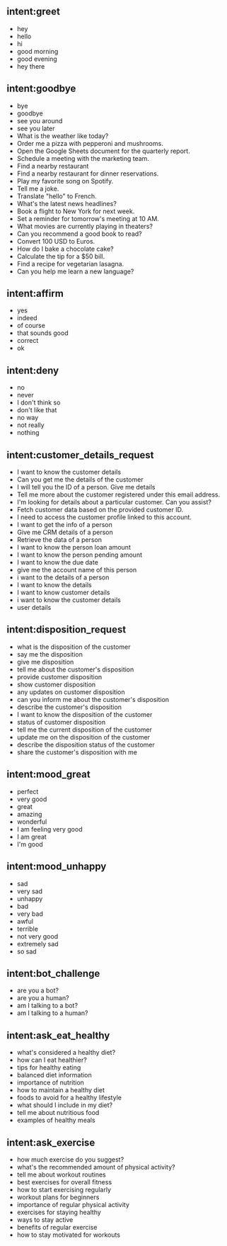 ## intent:greet
- hey
- hello
- hi
- good morning
- good evening
- hey there

## intent:goodbye
- bye
- goodbye
- see you around
- see you later
- What is the weather like today?
- Order me a pizza with pepperoni and mushrooms.
- Open the Google Sheets document for the quarterly report.
- Schedule a meeting with the marketing team.
- Find a nearby restaurant
- Find a nearby restaurant for dinner reservations.
- Play my favorite song on Spotify.
- Tell me a joke.
- Translate "hello" to French.
- What's the latest news headlines?
- Book a flight to New York for next week.
- Set a reminder for tomorrow's meeting at 10 AM.
- What movies are currently playing in theaters?
- Can you recommend a good book to read?
- Convert 100 USD to Euros.
- How do I bake a chocolate cake?
- Calculate the tip for a $50 bill.
- Find a recipe for vegetarian lasagna.
- Can you help me learn a new language?

## intent:affirm
- yes
- indeed
- of course
- that sounds good
- correct
- ok

## intent:deny
- no
- never
- I don't think so
- don't like that
- no way
- not really
- nothing

## intent:customer_details_request
- I want to know the customer details
- Can you get me the details of the customer
- I will tell you the ID of a person. Give me details
- Tell me more about the customer registered under this email address.
- I'm looking for details about a particular customer. Can you assist?
- Fetch customer data based on the provided customer ID.
- I need to access the customer profile linked to this account.
- I want to get the info of a person
- Give me CRM details of a person
- Retrieve the data of a person
- I want to know the person loan amount
- I want to know the person pending amount
- I want to know the due date
- give me the account name of this person
- i want to the details of a person
- I want to know the details
- I want to know customer details
- i want to know the customer details
- user details

<!-- ## intent:customer_details_request_with_id
- I want to know the details of [9238238499](customer_id)
- Get me information for the customer with ID [123456](customer_id)
- What are the details of the customer with ID [987654](customer_id)?
- Can you fetch details for customer ID [567890](customer_id)?
- I need details for the customer having ID [111222333](customer_id)
- Tell me about the customer with ID [444555666](customer_id)
- Provide details for the customer identified by the ID [999888777](customer_id)
- Retrieve customer information for ID [777666555](customer_id)
- I want to know more about the customer with the ID [888999000](customer_id)
- Please fetch details for customer ID [333222111](customer_id)
- Give me details for customer ID [123456](customer_id)
- I'd like to know more about the person with ID [789012](customer_id)
- What information do you have on customer ID [456789](customer_id)?
- Retrieve details for the customer having ID [345678](customer_id)
- Can you provide the details for the customer ID [901234](customer_id)?
- I want to get the customer profile for ID [234567](customer_id)
- Tell me about the person with the ID [890123](customer_id)
- Fetch details for the customer ID [567890](customer_id) please
- Provide me information about the customer with ID [678901](customer_id)
- I need details for the person identified by the ID [123789](customer_id)
- Share the customer details for the ID [987654](customer_id)
- What do you know about customer ID [456123](customer_id)? -->
  
## intent:disposition_request
- what is the disposition of the customer
- say me the disposition
- give me disposition
- tell me about the customer's disposition
- provide customer disposition
- show customer disposition
- any updates on customer disposition
- can you inform me about the customer's disposition
- describe the customer's disposition
- I want to know the disposition of the customer
- status of customer disposition
- tell me the current disposition of the customer
- update me on the disposition of the customer
- describe the disposition status of the customer
- share the customer's disposition with me
  
## intent:mood_great
- perfect
- very good
- great
- amazing
- wonderful
- I am feeling very good
- I am great
- I'm good

## intent:mood_unhappy
- sad
- very sad
- unhappy
- bad
- very bad
- awful
- terrible
- not very good
- extremely sad
- so sad

## intent:bot_challenge
- are you a bot?
- are you a human?
- am I talking to a bot?
- am I talking to a human?

## intent:ask_eat_healthy
- what's considered a healthy diet?
- how can I eat healthier?
- tips for healthy eating
- balanced diet information
- importance of nutrition
- how to maintain a healthy diet
- foods to avoid for a healthy lifestyle
- what should I include in my diet?
- tell me about nutritious food
- examples of healthy meals

## intent:ask_exercise
- how much exercise do you suggest?
- what's the recommended amount of physical activity?
- tell me about workout routines
- best exercises for overall fitness
- how to start exercising regularly
- workout plans for beginners
- importance of regular physical activity
- exercises for staying healthy
- ways to stay active
- benefits of regular exercise
- how to stay motivated for workouts
